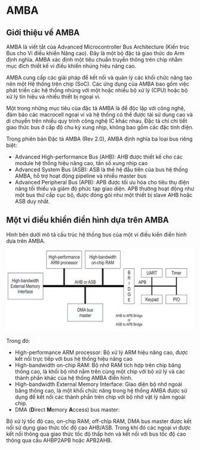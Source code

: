 # AMBA
## Giới thiệu về AMBA

AMBA là viết tắt của Advanced Microcontroller Bus Architecture (Kiến trúc Bus cho Vi điều khiển Nâng cao). Đây là một bộ đặc tả giao thức do Arm định nghĩa. 
AMBA xác định một tiêu chuẩn truyền thông trên chip nhằm mục đích thiết kế vi điều khiển nhúng hiệu năng cao. 

AMBA cung cấp các giải pháp để kết nối và quản lý các khối chức năng tạo nên một Hệ thống trên chip (SoC). Các ứng dụng của AMBA bao gồm việc phát triển các hệ thống nhúng với một hoặc nhiều bộ xử lý (CPU) hoặc bộ xử lý tín hiệu và nhiều thiết bị ngoại vi.

Một trong những mục tiêu của đặc tả AMBA là để độc lập với công nghệ, đảm bảo các macrocell ngoại vi và hệ thống có thể được tái sử dụng cao và di chuyển trên nhiều quy trình công nghệ IC khác nhau. Đặc tả chỉ chi tiết giao thức bus ở cấp độ chu kỳ xung nhịp, không bao gồm các đặc tính điện.

Trong phiên bản Đặc tả AMBA (Rev 2.0), AMBA định nghĩa ba loại bus riêng biệt:

- Advanced High-performance Bus (AHB): AHB được thiết kế cho các module hệ thống hiệu năng cao, tần số xung nhịp cao
- Advanced System Bus (ASB): ASB là thế hệ đầu tiên của bus hệ thống AMBA, hỗ trợ hoạt động pipeline và nhiều master bus
- Advanced Peripheral Bus (APB): APB được tối ưu hóa cho tiêu thụ điện năng tối thiểu và giảm độ phức tạp giao diện. APB thường hoạt động như một bus thứ cấp cục bộ, được đóng gói như một thiết bị slave AHB hoặc ASB duy nhất.

## Một vi điều khiển điển hình dựa trên AMBA

Hình bên dưới mô tả cấu trúc hệ thống bus của một vi điều kiển điển hình dựa trên AMBA.

![AMBA MCU based](image.png)

Trong đó:

-   High-performance ARM processor: Bộ xử lý ARM hiệu năng cao, được kết nối trực tiếp với bus hệ thống hiệu năng cao 
-   High-bandwidth on-chip RAM: Bộ nhớ RAM tích hợp trên chip băng thông cao, là khối bộ nhớ nằm trên cùng một chip với bộ xử lý và các thành phần khác của hệ thống AMBA điển hình.
-   High-bandwidth External Memory Interface: Giao diện bộ nhớ ngoài băng thông cao, là một khối chức năng trong hệ thống AMBA được sử dụng để kết nối các thành phần trên chip với bộ nhớ vật lý nằm ngoài chip.
-   DMA (**D**irect **M**emory **A**ccess) bus master:

Bộ xử lý tốc độ cao, on-chip RAM, off-chip RAM, DMA bus master được kết nối sử dụng giao thức tốc độ cao AHB/ASB. Trong khi đó các ngoại vi được kết nối thông qua giao thức tốc độ thấp hơn và kết nối với bus tốc độ cao thông qua cầu AHBP2APB hoặc APB2AHB.

